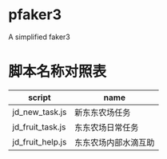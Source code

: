 # pfaker3
A simplified faker3

# 脚本名称对照表
|script|name|
|----|----|
|jd_new_task.js|新东东农场任务|
|jd_fruit_task.js|东东农场日常任务|
|jd_fruit_help.js|东东农场内部水滴互助|
